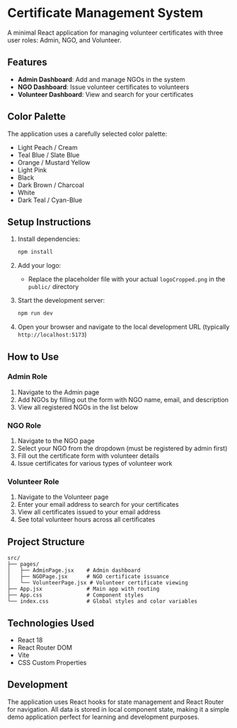# Certificate Management System

A minimal React application for managing volunteer certificates with three user roles: Admin, NGO, and Volunteer.

## Features

- **Admin Dashboard**: Add and manage NGOs in the system
- **NGO Dashboard**: Issue volunteer certificates to volunteers
- **Volunteer Dashboard**: View and search for your certificates

## Color Palette

The application uses a carefully selected color palette:

- Light Peach / Cream
- Teal Blue / Slate Blue
- Orange / Mustard Yellow
- Light Pink
- Black
- Dark Brown / Charcoal
- White
- Dark Teal / Cyan-Blue

## Setup Instructions

1. Install dependencies:

   ```bash
   npm install
   ```

2. Add your logo:

   - Replace the placeholder file with your actual `logoCropped.png` in the `public/` directory

3. Start the development server:

   ```bash
   npm run dev
   ```

4. Open your browser and navigate to the local development URL (typically `http://localhost:5173`)

## How to Use

### Admin Role

1. Navigate to the Admin page
2. Add NGOs by filling out the form with NGO name, email, and description
3. View all registered NGOs in the list below

### NGO Role

1. Navigate to the NGO page
2. Select your NGO from the dropdown (must be registered by admin first)
3. Fill out the certificate form with volunteer details
4. Issue certificates for various types of volunteer work

### Volunteer Role

1. Navigate to the Volunteer page
2. Enter your email address to search for your certificates
3. View all certificates issued to your email address
4. See total volunteer hours across all certificates

## Project Structure

```
src/
├── pages/
│   ├── AdminPage.jsx    # Admin dashboard
│   ├── NGOPage.jsx      # NGO certificate issuance
│   └── VolunteerPage.jsx # Volunteer certificate viewing
├── App.jsx              # Main app with routing
├── App.css              # Component styles
└── index.css            # Global styles and color variables
```

## Technologies Used

- React 18
- React Router DOM
- Vite
- CSS Custom Properties

## Development

The application uses React hooks for state management and React Router for navigation. All data is stored in local component state, making it a simple demo application perfect for learning and development purposes.
